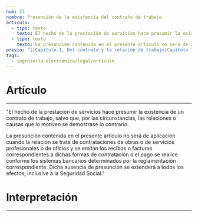 ```yaml
---
num: 23
nombre: Presunción de la existencia del contrato de trabajo
articulo:
  - tipo: texto
    texto: El hecho de la prestación de servicios hace presumir la existencia de un contrato de trabajo, salvo que, por las circunstancias, las relaciones o causas que lo motiven se demostrase lo contrario.
  - tipo: texto
    texto: La presunción contenida en el presente artículo no será de aplicación cuando la relación se trate de contrataciones de obras o de servicios profesionales o de oficios y se emitan los recibos o facturas correspondientes a dichas formas de contratación o el pago se realice conforme los sistemas bancarios determinados por la reglamentación correspondiente. Dicha ausencia de presunción se extenderá a todos los efectos, inclusive a la Seguridad Social.
previo: "[[Capítulo 1, Del contrato y la relación de trabajo|Capítulo 1, Del contrato y la relación de trabajo]]"
tags:
  - ingeniería-electrónica/legal/articulo
---
```

# Artículo
---
"El hecho de la prestación de servicios hace presumir la existencia de un contrato de trabajo, salvo que, por las circunstancias, las relaciones o causas que lo motiven se demostrase lo contrario.

La presunción contenida en el presente artículo no será de aplicación cuando la relación se trate de contrataciones de obras o de servicios profesionales o de oficios y se emitan los recibos o facturas correspondientes a dichas formas de contratación o el pago se realice conforme los sistemas bancarios determinados por la reglamentación correspondiente. Dicha ausencia de presunción se extenderá a todos los efectos, inclusive a la Seguridad Social."

# Interpretación
---
